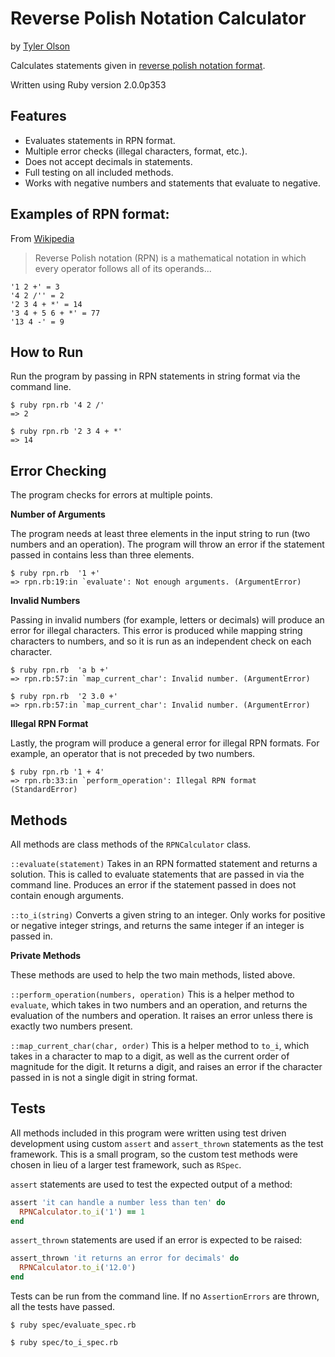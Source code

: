 # Reverse Polish Notation Calculator

by [Tyler Olson](http://tgolson.com)

Calculates statements given in [reverse polish notation format](http://en.wikipedia.org/wiki/Reverse_Polish_notation).

Written using Ruby version 2.0.0p353

## Features

* Evaluates statements in RPN format.
* Multiple error checks (illegal characters, format, etc.).
* Does not accept decimals in statements.
* Full testing on all included methods.
* Works with negative numbers and statements that evaluate to negative.

## Examples of RPN format:

From [Wikipedia](http://en.wikipedia.org/wiki/Reverse_Polish_notation)

> Reverse Polish notation (RPN) is a mathematical notation in which every operator follows all of its operands...

```
'1 2 +' = 3
'4 2 /'' = 2
'2 3 4 + *' = 14
'3 4 + 5 6 + *' = 77
'13 4 -' = 9
```

## How to Run

Run the program by passing in RPN statements in string format via the command line.

```
$ ruby rpn.rb '4 2 /'
=> 2

$ ruby rpn.rb '2 3 4 + *'
=> 14
```

## Error Checking

The program checks for errors at multiple points.

**Number of Arguments**

The program needs at least three elements in the input string to run (two numbers and an operation). The program will throw an error if the statement passed in contains less than three elements.

```
$ ruby rpn.rb  '1 +'
=> rpn.rb:19:in `evaluate': Not enough arguments. (ArgumentError)
```

**Invalid Numbers**

Passing in invalid numbers (for example, letters or decimals) will produce an error for illegal characters. This error is produced while mapping string characters to numbers, and so it is run as an independent check on each character.

```
$ ruby rpn.rb  'a b +'
=> rpn.rb:57:in `map_current_char': Invalid number. (ArgumentError)

$ ruby rpn.rb  '2 3.0 +'
=> rpn.rb:57:in `map_current_char': Invalid number. (ArgumentError)
```
**Illegal RPN Format**

Lastly, the program will produce a general error for illegal RPN formats. For example, an operator that is not preceded by two numbers.

```
$ ruby rpn.rb '1 + 4'
=> rpn.rb:33:in `perform_operation': Illegal RPN format (StandardError)
```

## Methods

All methods are class methods of the ```RPNCalculator``` class.

```::evaluate(statement)``` Takes in an RPN formatted statement and returns a solution. This is called to evaluate statements that are passed in via the command line. Produces an error if the statement passed in does not contain enough arguments.

```::to_i(string)``` Converts a given string to an integer. Only works for positive or negative integer strings, and returns the same integer if an integer is passed in.

**Private Methods**

These methods are used to help the two main methods, listed above.

```::perform_operation(numbers, operation)``` This is a helper method to ```evaluate```, which takes in two numbers and an operation, and returns the evaluation of the numbers and operation. It raises an error unless there is exactly two numbers present.

```::map_current_char(char, order)``` This is a helper method to ```to_i```, which takes in a character to map to a digit, as well as the current order of magnitude for the digit. It returns a digit, and raises an error if the character passed in is not a single digit in string format.

## Tests

All methods included in this program were written using test driven development using custom ```assert``` and ```assert_thrown``` statements as the test framework. This is a small program, so the custom test methods were chosen in lieu of a larger test framework, such as ```RSpec```.

```assert``` statements are used to test the expected output of a method:

```ruby
assert 'it can handle a number less than ten' do
  RPNCalculator.to_i('1') == 1
end
```

```assert_thrown``` statements are used if an error is expected to be raised:

```ruby
assert_thrown 'it returns an error for decimals' do
  RPNCalculator.to_i('12.0')
end
```

Tests can be run from the command line. If no ```AssertionErrors``` are thrown, all the tests have passed.

```
$ ruby spec/evaluate_spec.rb
```
```
$ ruby spec/to_i_spec.rb
```